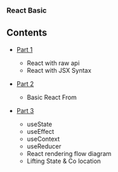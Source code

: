 ### React Basic

## Contents

- [Part 1]()

  - React with raw api
  - React with JSX Syntax

- [Part 2]()

  - Basic React From

- [Part 3]()
  - useState
  - useEffect
  - useContext
  - useReducer
  - React rendering flow diagram
  - Lifting State & Co location
